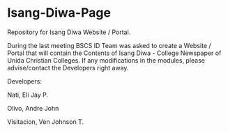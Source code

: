 # Isang-Diwa-Page

Repository for Isang Diwa Website / Portal.

During the last meeting BSCS ID Team was asked to create a Website / Portal that will contain the Contents of Isang Diwa - College Newspaper of Unida Christian Colleges. If any modifications in the modules, please advise/contact the Developers right away. 

Developers: 

Nati, Eli Jay P.

Olivo, Andre John

Visitacion, Ven Johnson T.
